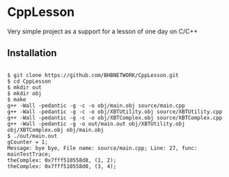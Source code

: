 # CppLesson

Very simple project as a support for a lesson of one day on C/C++

## Installation

```

$ git clone https://github.com/BHBNETWORK/CppLesson.git
$ cd CppLesson
$ mkdir out
$ mkdir obj
$ make
g++ -Wall -pedantic -g -c -o obj/main.obj source/main.cpp
g++ -Wall -pedantic -g -c -o obj/XBTUtility.obj source/XBTUtility.cpp
g++ -Wall -pedantic -g -c -o obj/XBTComplex.obj source/XBTComplex.cpp
g++ -Wall -pedantic -g -o out/main.out obj/XBTUtility.obj obj/XBTComplex.obj obj/main.obj
$ ./out/main.out 
gCounter = 1;
Message: bye bye, File name: source/main.cpp; Line: 27, func: mainTestTrace;
theComplex: 0x7fff510558d8, (1, 2);
theComplex: 0x7fff510558d0, (3, 4);
```
